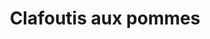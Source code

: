 ---
title: Clafoutis aux pommes
type: sucré
ingredients:
  - list:
    - 130 g de sucre roux
    - 4 pommes
    - 1 CàS de cannelle en poudre
    - 20 g de beurre
    - 3 oeufs
    - 100 g de farine
    - 25 cl de lait
    - 1 CàS d'arôme de vanille
directions:
  - list:
    - Préchauffer le four à 180°C (chaleur tournante).
    - Prélever 2 CàS du sucre dans un cul de poule.
    - Eplucher, épépiner, couper les pommes en gros dés et les placer dans le cul de poule. Bien mélanger avec la cannelle. Réserver.
    - Dans un saladier, fouetter les oeufs avec le sucre. Puis ajouter la farine en deux fois. Terminer avec le lait et l'arôme de vanille. Réserver.
    - Dans une poèle, fondre le beurre. Ajouter ce dernier au mélange précédent.
    - Dans la même poèle utilisée pour le beurre, jeter les dés de pommes et les faire revenir pendant 5 minutes environ.
    - Dans un moule rond de 22 cm chemisé de papier cuisson (ou bien beurré), étaler les morceaux de pommes puis verser la pâte par dessus.
    - Enfourner 50 minutes. Déguster tiède ou froid.
---